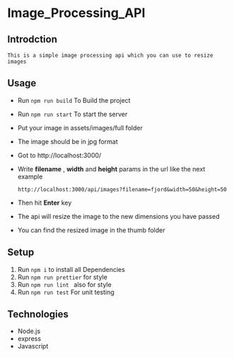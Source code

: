 # Image_Processing_API

## Introdction

    This is a simple image processing api which you can use to resize images

## Usage

- Run `npm run build` To Build the project
- Run `npm run start` To start the server
- Put your image in assets/images/full folder
- The image should be in jpg format
- Got to http://localhost:3000/
- Write **filename** , **width** and **height** params in the url like the next example

  ```
  http://localhost:3000/api/images?filename=fjord&width=50&height=50
  ```

- Then hit **Enter** key
- The api will resize the image to the new dimensions you have passed
- You can find the resized image in the thumb folder

## Setup

1. Run `npm i` to install all Dependencies
2. Run `npm run prettier` for style
3. Run `npm run lint ` also for style
4. Run `npm run test` For unit testing

## Technologies

- Node.js
- express
- Javascript

<!-- # Image-Processing-Api

### Commands

- Build: `npm run build  `
- Prettier: `npm run prettier `
- Lint: `npm run lint  `
- Unit Test: `npm run test  `
- Nodemon: `npm run start  `

# Usage

The server will listen to port 3000!

### Instructions



### The endpoint to resize Images


another example

- Write These params in url:filename:'your image name without extenstion' => string; <br>
- width: "Your image new width" => number; <br>
- height: "Your image new height" => number; <br> -->
